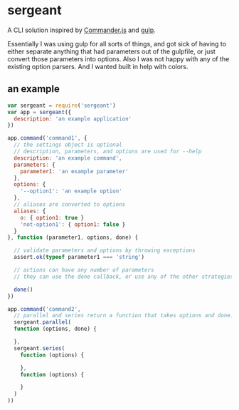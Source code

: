 # sergeant

A CLI solution inspired by [Commander.js](https://github.com/tj/commander.js) and [gulp](https://github.com/gulpjs/gulp).

Essentially I was using gulp for all sorts of things, and got sick of having to either separate anything that had parameters out of the gulpfile, or just convert those parameters into options. Also I was not happy with any of the existing option parsers. And I wanted built in help with colors.

## an example

```javascript
var sergeant = require('sergeant')
var app = sergeant({
  description: 'an example application'
})

app.command('command1', {
  // the settings object is optional
  // description, parameters, and options are used for --help
  description: 'an example command',
  parameters: {
    parameter1: 'an example parameter'
  },
  options: {
    '--option1': 'an example option'
  },
  // aliases are converted to options
  aliases: {
    o: { option1: true }
    'not-option1': { option1: false }
  }
}, function (parameter1, options, done) {

  // validate parameters and options by throwing exceptions
  assert.ok(typeof parameter1 === 'string')

  // actions can have any number of parameters
  // they can use the done callback, or use any of the other strategies of completion supported by async-done

  done()
})

app.command('command2',
  // parallel and series return a function that takes options and done. Options are passed along to all nested functions when run. Every function may use the done callback or anything supported by async-done
  sergeant.parallel(
  function (options, done) {

  },
  sergeant.series(
    function (options) {

    },
    function (options) {

    }
  )
))
```
